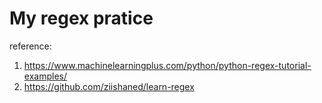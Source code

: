 # My regex pratice



reference:
1. https://www.machinelearningplus.com/python/python-regex-tutorial-examples/
2. https://github.com/ziishaned/learn-regex